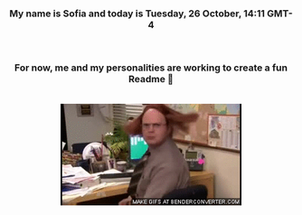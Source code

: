 


<div align="center">
<h3 >My name is Sofia and today is Tuesday, 26 October, 14:11 GMT-4</h3><br>
<h3 >For now, me and my personalities are working to create a fun Readme 👋
</h3><br>
<img src='img/dwight.gif' alt='working...'/>
</div>
